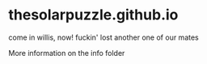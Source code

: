 # thesolarpuzzle.github.io
come in willis, now! fuckin' lost another one of our mates

More information on the info folder
